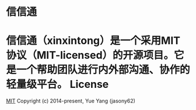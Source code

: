 信信通
======
信信通（xinxintong）是一个采用MIT协议（MIT-licensed）的开源项目。它是一个帮助团队进行内外部沟通、协作的轻量级平台。
License
======
[MIT](http://opensource.org/licenses/MIT)
Copyright (c) 2014-present, Yue Yang (jasony62)
